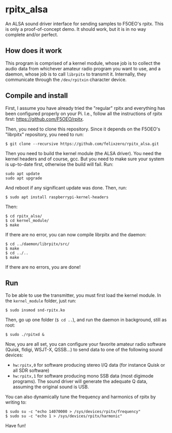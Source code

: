 # rpitx_alsa
An ALSA sound driver interface for sending samples to F5OEO's rpitx.
This is only a proof-of-concept demo. It should work, but it is in no way complete and/or perfect.

## How does it work

This program is comprised of a kernel module, whose job is to collect the audio data from whichever amateur radio program you want to use, and a daemon, whose job is to call `librpitx` to transmit it. Internally, they communicate through the `/dev/rpitxin` character device.

## Compile and install

First, I assume you have already tried the "regular" rpitx and everything has been configured properly on your Pi. I.e., follow all the instructions of rpitx first: https://github.com/F5OEO/rpitx.

Then, you need to clone this repository. Since it depends on the F5OEO's "librpitx" repository, you need to run:
```
$ git clone --recursive https://github.com/felixzero/rpitx_alsa.git
```

Then you need to build the kernel module (the ALSA driver). You need the kernel headers and of course, gcc. But you need to make sure your system is up-to-date first, otherwise the build will fail. Run:
```
sudo apt update
sudo apt upgrade
```
And reboot if any significant update was done. Then, run:

```
$ sudo apt install raspberrypi-kernel-headers
```

Then:

```
$ cd rpitx_alsa/
$ cd kernel_module/
$ make
```

If there are no error, you can now compile librpitx and the daemon:

```
$ cd ../daemon/librpitx/src/
$ make
$ cd ../..
$ make
```
If there are no errors, you are done!

## Run

To be able to use the transmitter, you must first load the kernel module. In the `kernel_module` folder, just run:

```
$ sudo insmod snd-rpitx.ko
```

Then, go up one folder (`$ cd ..`), and run the daemon in background, still as root:

```
$ sudo ./rpitxd &
```

Now, you are all set, you can configure your favorite amateur radio software (Quisk, fldigi, WSJT-X, QSSB...) to send data to one of the following sound devices:
- `hw:rpitx,0` for software producing stereo I/Q data (for instance Quisk or all SDR software)
- `hw:rpitx,1` for software producing mono SSB data (most digimode programs). The sound driver will generate the adequate Q data, assuming the original sound is USB.

You can also dynamically tune the frequency and harmonics of rpitx by writing to:

```
$ sudo su -c "echo 14070000 > /sys/devices/rpitx/frequency"
$ sudo su -c "echo 1 > /sys/devices/rpitx/harmonic"
```
Have fun!
